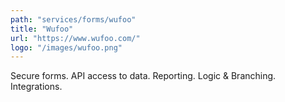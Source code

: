 ```yaml
---
path: "services/forms/wufoo"
title: "Wufoo"
url: "https://www.wufoo.com/"
logo: "/images/wufoo.png"
---
```


Secure forms. API access to data. Reporting. Logic & Branching. Integrations.
